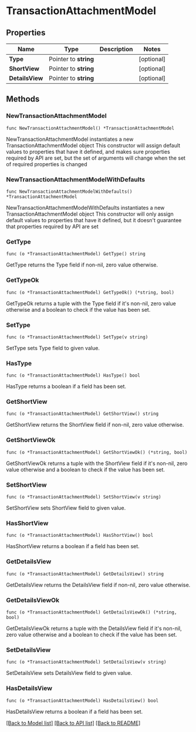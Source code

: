 # TransactionAttachmentModel

## Properties

Name | Type | Description | Notes
------------ | ------------- | ------------- | -------------
**Type** | Pointer to **string** |  | [optional] 
**ShortView** | Pointer to **string** |  | [optional] 
**DetailsView** | Pointer to **string** |  | [optional] 

## Methods

### NewTransactionAttachmentModel

`func NewTransactionAttachmentModel() *TransactionAttachmentModel`

NewTransactionAttachmentModel instantiates a new TransactionAttachmentModel object
This constructor will assign default values to properties that have it defined,
and makes sure properties required by API are set, but the set of arguments
will change when the set of required properties is changed

### NewTransactionAttachmentModelWithDefaults

`func NewTransactionAttachmentModelWithDefaults() *TransactionAttachmentModel`

NewTransactionAttachmentModelWithDefaults instantiates a new TransactionAttachmentModel object
This constructor will only assign default values to properties that have it defined,
but it doesn't guarantee that properties required by API are set

### GetType

`func (o *TransactionAttachmentModel) GetType() string`

GetType returns the Type field if non-nil, zero value otherwise.

### GetTypeOk

`func (o *TransactionAttachmentModel) GetTypeOk() (*string, bool)`

GetTypeOk returns a tuple with the Type field if it's non-nil, zero value otherwise
and a boolean to check if the value has been set.

### SetType

`func (o *TransactionAttachmentModel) SetType(v string)`

SetType sets Type field to given value.

### HasType

`func (o *TransactionAttachmentModel) HasType() bool`

HasType returns a boolean if a field has been set.

### GetShortView

`func (o *TransactionAttachmentModel) GetShortView() string`

GetShortView returns the ShortView field if non-nil, zero value otherwise.

### GetShortViewOk

`func (o *TransactionAttachmentModel) GetShortViewOk() (*string, bool)`

GetShortViewOk returns a tuple with the ShortView field if it's non-nil, zero value otherwise
and a boolean to check if the value has been set.

### SetShortView

`func (o *TransactionAttachmentModel) SetShortView(v string)`

SetShortView sets ShortView field to given value.

### HasShortView

`func (o *TransactionAttachmentModel) HasShortView() bool`

HasShortView returns a boolean if a field has been set.

### GetDetailsView

`func (o *TransactionAttachmentModel) GetDetailsView() string`

GetDetailsView returns the DetailsView field if non-nil, zero value otherwise.

### GetDetailsViewOk

`func (o *TransactionAttachmentModel) GetDetailsViewOk() (*string, bool)`

GetDetailsViewOk returns a tuple with the DetailsView field if it's non-nil, zero value otherwise
and a boolean to check if the value has been set.

### SetDetailsView

`func (o *TransactionAttachmentModel) SetDetailsView(v string)`

SetDetailsView sets DetailsView field to given value.

### HasDetailsView

`func (o *TransactionAttachmentModel) HasDetailsView() bool`

HasDetailsView returns a boolean if a field has been set.


[[Back to Model list]](index.md#documentation-for-models) [[Back to API list]](index.md#documentation-for-api-endpoints) [[Back to README]](index.md)


